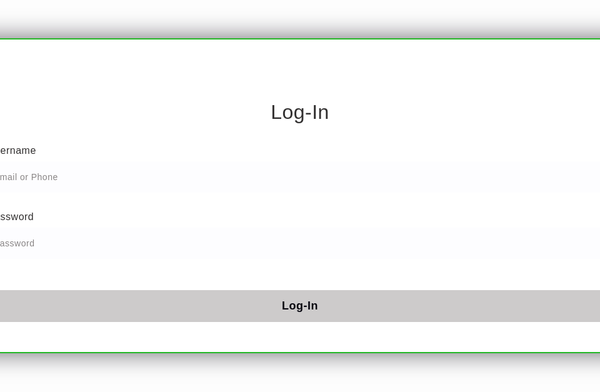 <!DOCTYPE html>
<html lang="en">
<head>
  <meta charset="UTF-8">
  <meta name="viewport" content="width=device-width, initial-scale=1.0">
  <title>Login Page</title>
  <style>
    /* CSS styles from the first part */
    #loginpage {
        position: relative;
        top: 300px;
    }
    .background {
        width: 430px;
        height: 480px;
        position: absolute;
        transform: translate(-50%, -50%);
        left: 50%;
        top: 50%;
    }
    .background .shape {
        height: 200px;
        width: 200px;
        position: absolute;
        border-radius: 50%;
    }
    .shape:first-child {
        background: linear-gradient(to left, #ff512f, #f09819);
        left: -60px;
        top: -110px;
    }
    form h3 {
        font-size: 32px;
        font-weight: 500;
        line-height: 42px;
        text-align: center;
    }
    label {
        display: block;
        margin-top: 30px;
        font-size: 16px;
        font-weight: 500;
    }
    input {
        display: block;
        height: 50px;
        width: 100%;
        background-color: rgba(225, 225, 255, 0.07);
        border-radius: 3px;
        padding: 0 10px;
        margin-top: 8px;
        font-size: 14px;
        font-weight: 300;
    }
    .shape:last-child {
        background: linear-gradient(to right, #ff512f, #f09819);
        right: -60px;
        bottom: -110px;
    }
    form {
        height: 400px;
        width: 1000px;
        background-color: rgba(255, 255, 255, 0.78);
        position: absolute;
        transform: translate(-50%, -50%);
        top: 80%;
        left: 50%;
        border-radius: 10px;
        backdrop-filter: blur(10px);
        border: 2px solid rgba(36, 184, 39, 0.994);
        box-shadow: 0 0 40px rgba(8, 7, 16, 0.6);
        padding: 50px 35px;
    }
    form * {
        font-family: "Poppins", sans-serif;
        color: #323030;
        letter-spacing: 0.5px;
        outline: none;
        border: none;
    }
    ::placeholder {
        color: #888484;
    }
    button {
        margin-top: 50px;
        width: 100%;
        background-color: #cdcbcb;
        color: #080710;
        padding: 15px;
        font-size: 18px;
        font-weight: 600;
        border-radius: 5px;
        cursor: pointer;
    }

    /* CSS styles from the second part */
    body {
        background-color: lightgreen;
    }

  </style>
</head>
<body>
  <main>
    <form id="loginpage">
      <h3>Log-In</h3>
      <label for="username">Username</label>
      <input type="text" placeholder="Email or Phone" id="username">
      <label for="password">Password</label>
      <input type="password" placeholder="Password" id="password">
      <button type="submit">Log-In</button>
    </form>
  </main>

  <!-- JavaScript part -->
  <script>
    document.getElementById('loginpage').addEventListener('submit', function(event) {
        event.preventDefault(); // Prevent form submission

        // Get the form data
        var username = document.getElementById('username').value;
        var password = document.getElementById('password').value;

        // Check if the entered username and password match the expected values
        if (username === 'user' && password === 'password') {
            alert('Login successful!');

            // Trigger the zoom-out animation
            var loginText = document.querySelector('h3'); // Assuming 'h3' contains the login text
            loginText.classList.add('zoom-out');

            // Redirect after the animation ends (1 second)
            setTimeout(function() {
                window.location.href = 'C:/Users/A_R_C/Desktop/website nature/NATURE/index (2).html'; // Update to the relative path
            }, 1000); // Match the timeout duration with the animation duration
        } else {
            alert('Invalid username or password. Please try again.');
        }
    });
  </script>

  <!-- External CSS from the second part -->
  <link rel="stylesheet" type="text/css" href="C:\Users\A_R_C\Desktop\website nature\NATURE\css.css">
</body>
</html>
